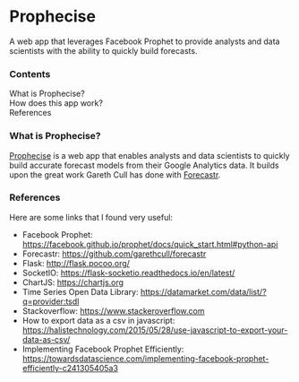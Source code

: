 # Prophecise
A web app that leverages Facebook Prophet to provide analysts and data scientists with the ability to quickly build forecasts.

### Contents

What is Prophecise?<br/>
How does this app work?<br/>
References<br/>


### What is Prophecise?

<a href='https://prophecise.com'>Prophecise</a> is a web app that enables analysts and data scientists to quickly build accurate forecast models from their Google Analytics data. It builds upon the great work Gareth Cull has done with <a href="https://github.com/garethcull/forecastr">Forecastr</a>.

### References

Here are some links that I found very useful:

- Facebook Prophet: https://facebook.github.io/prophet/docs/quick_start.html#python-api
- Forecastr: https://github.com/garethcull/forecastr
- Flask: http://flask.pocoo.org/
- SocketIO: https://flask-socketio.readthedocs.io/en/latest/
- ChartJS: https://chartjs.org
- Time Series Open Data Library: https://datamarket.com/data/list/?q=provider:tsdl
- Stackoverflow: https://www.stackeroverflow.com
- How to export data as a csv in javascript: https://halistechnology.com/2015/05/28/use-javascript-to-export-your-data-as-csv/
- Implementing Facebook Prophet Efficiently: https://towardsdatascience.com/implementing-facebook-prophet-efficiently-c241305405a3